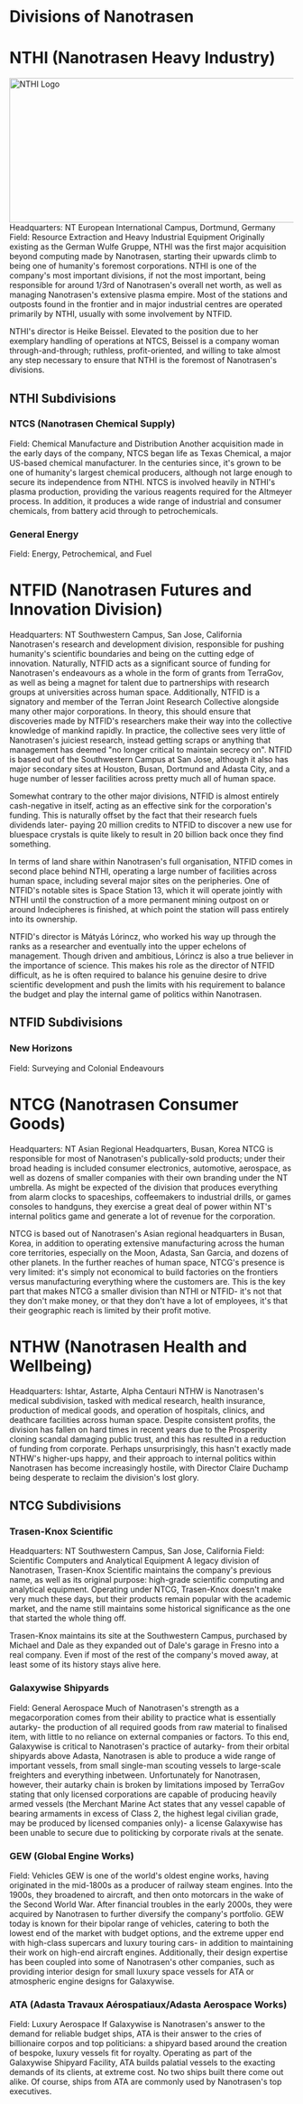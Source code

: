 # Divisions of Nanotrasen

# NTHI (Nanotrasen Heavy Industry)
<img src="https://i.imgur.com/zMO6ZK5.png" alt="NTHI Logo" style="height: 256px; width: 1328px">
Headquarters: NT European International Campus, Dortmund, Germany
Field: Resource Extraction and Heavy Industrial Equipment
Originally existing as the German Wulfe Gruppe, NTHI was the first major acquisition beyond computing made by Nanotrasen, starting their upwards climb to being one of humanity's foremost corporations. NTHI is one of the company's most important divisions, if not the most important, being responsible for around 1/3rd of Nanotrasen's overall net worth, as well as managing Nanotrasen's extensive plasma empire. Most of the stations and outposts found in the frontier and in major industrial centres are operated primarily by NTHI, usually with some involvement by NTFID.

NTHI's director is Heike Beissel. Elevated to the position due to her exemplary handling of operations at NTCS, Beissel is a company woman through-and-through; ruthless, profit-oriented, and willing to take almost any step necessary to ensure that NTHI is the foremost of Nanotrasen's divisions.

## NTHI Subdivisions
### NTCS (Nanotrasen Chemical Supply)
Field: Chemical Manufacture and Distribution
Another acquisition made in the early days of the company, NTCS began life as Texas Chemical, a major US-based chemical manufacturer. In the centuries since, it's grown to be one of humanity's largest chemical producers, although not large enough to secure its independence from NTHI. NTCS is involved heavily in NTHI's plasma production, providing the various reagents required for the Altmeyer process. In addition, it produces a wide range of industrial and consumer chemicals, from battery acid through to petrochemicals.

### General Energy
Field: Energy, Petrochemical, and Fuel


# NTFID (Nanotrasen Futures and Innovation Division)
Headquarters: NT Southwestern Campus, San Jose, California
Nanotrasen's research and development division, responsible for pushing humanity's scientific boundaries and being on the cutting edge of innovation. Naturally, NTFID acts as a significant source of funding for Nanotrasen's endeavours as a whole in the form of grants from TerraGov, as well as being a magnet for talent due to partnerships with research groups at universities across human space. Additionally, NTFID is a signatory and member of the Terran Joint Research Collective alongside many other major corporations. In theory, this should ensure that discoveries made by NTFID's researchers make their way into the collective knowledge of mankind rapidly. In practice, the collective sees very little of Nanotrasen's juiciest research, instead getting scraps or anything that management has deemed "no longer critical to maintain secrecy on". NTFID is based out of the Southwestern Campus at San Jose, although it also has major secondary sites at Houston, Busan, Dortmund and Adasta City, and a huge number of lesser facilities across pretty much all of human space.

Somewhat contrary to the other major divisions, NTFID is almost entirely cash-negative in itself, acting as an effective sink for the corporation's funding. This is naturally offset by the fact that their research fuels dividends later- paying 20 million credits to NTFID to discover a new use for bluespace crystals is quite likely to result in 20 billion back once they find something.

In terms of land share within Nanotrasen's full organisation, NTFID comes in second place behind NTHI, operating a large number of facilities across human space, including several major sites on the peripheries. One of NTFID's notable sites is Space Station 13, which it will operate jointly with NTHI until the construction of a more permanent mining outpost on or around Indecipheres is finished, at which point the station will pass entirely into its ownership.

NTFID's director is Mátyás Lórincz, who worked his way up through the ranks as a researcher and eventually into the upper echelons of management. Though driven and ambitious, Lórincz is also a true believer in the importance of science. This makes his role as the director of NTFID difficult, as he is often required to balance his genuine desire to drive scientific development and push the limits with his requirement to balance the budget and play the internal game of politics within Nanotrasen.

## NTFID Subdivisions
### New Horizons
Field: Surveying and Colonial Endeavours

# NTCG (Nanotrasen Consumer Goods)
Headquarters: NT Asian Regional Headquarters, Busan, Korea
NTCG is responsible for most of Nanotrasen's publically-sold products; under their broad heading is included consumer electronics, automotive, aerospace, as well as dozens of smaller companies with their own branding under the NT umbrella. As might be expected of the division that produces everything from alarm clocks to spaceships, coffeemakers to industrial drills, or games consoles to handguns, they exercise a great deal of power within NT's internal politics game and generate a lot of revenue for the corporation.

NTCG is based out of Nanotrasen's Asian regional headquarters in Busan, Korea, in addition to operating extensive manufacturing across the human core territories, especially on the Moon, Adasta, San Garcia, and dozens of other planets. In the further reaches of human space, NTCG's presence is very limited: it's simply not economical to build factories on the frontiers versus manufacturing everything where the customers are. This is the key part that makes NTCG a smaller division than NTHI or NTFID- it's not that they don't make money, or that they don't have a lot of employees, it's that their geographic reach is limited by their profit motive.

# NTHW (Nanotrasen Health and Wellbeing)
Headquarters: Ishtar, Astarte, Alpha Centauri
NTHW is Nanotrasen's medical subdivision, tasked with medical research, health insurance, production of medical goods, and operation of hospitals, clinics, and deathcare facilities across human space. Despite consistent profits, the division has fallen on hard times in recent years due to the Prosperity cloning scandal damaging public trust, and this has resulted in a reduction of funding from corporate. Perhaps unsurprisingly, this hasn't exactly made NTHW's higher-ups happy, and their approach to internal politics within Nanotrasen has become increasingly hostile, with Director Claire Duchamp being desperate to reclaim the division's lost glory.

## NTCG Subdivisions
### Trasen-Knox Scientific
Headquarters: NT Southwestern Campus, San Jose, California
Field: Scientific Computers and Analytical Equipment
A legacy division of Nanotrasen, Trasen-Knox Scientific maintains the company's previous name, as well as its original purpose: high-grade scientific computing and analytical equipment. Operating under NTCG, Trasen-Knox doesn't make very much these days, but their products remain popular with the academic market, and the name still maintains some historical significance as the one that started the whole thing off.

Trasen-Knox maintains its site at the Southwestern Campus, purchased by Michael and Dale as they expanded out of Dale's garage in Fresno into a real company. Even if most of the rest of the company's moved away, at least some of its history stays alive here.

### Galaxywise Shipyards
Field: General Aerospace
Much of Nanotrasen's strength as a megacorporation comes from their ability to practice what is essentially autarky- the production of all required goods from raw material to finalised item, with little to no reliance on external companies or factors. To this end, Galaxywise is critical to Nanotrasen's practice of autarky- from their orbital shipyards above Adasta, Nanotrasen is able to produce a wide range of important vessels, from small single-man scouting vessels to large-scale freighters and everything inbetween. Unfortunately for Nanotrasen, however, their autarky chain is broken by limitations imposed by TerraGov stating that only licensed corporations are capable of producing heavily armed vessels (the Merchant Marine Act states that any vessel capable of bearing armaments in excess of Class 2, the highest legal civilian grade, may be produced by licensed companies only)- a license Galaxywise has been unable to secure due to politicking by corporate rivals at the senate.

### GEW (Global Engine Works)
Field: Vehicles
GEW is one of the world's oldest engine works, having originated in the mid-1800s as a producer of railway steam engines. Into the 1900s, they broadened to aircraft, and then onto motorcars in the wake of the Second World War. After financial troubles in the early 2000s, they were acquired by Nanotrasen to further diversify the company's portfolio. GEW today is known for their bipolar range of vehicles, catering to both the lowest end of the market with budget options, and the extreme upper end with high-class supercars and luxury touring cars- in addition to maintaining their work on high-end aircraft engines. Additionally, their design expertise has been coupled into some of Nanotrasen's other companies, such as providing interior design for small luxury space vessels for ATA or atmospheric engine designs for Galaxywise.

### ATA (Adasta Travaux Aérospatiaux/Adasta Aerospace Works)
Field: Luxury Aerospace
If Galaxywise is Nanotrasen's answer to the demand for reliable budget ships, ATA is their answer to the cries of billionaire corpos and top politicians: a shipyard based around the creation of bespoke, luxury vessels fit for royalty. Operating as part of the Galaxywise Shipyard Facility, ATA builds palatial vessels to the exacting demands of its clients, at extreme cost. No two ships built there come out alike. Of course, ships from ATA are commonly used by Nanotrasen's top executives.
